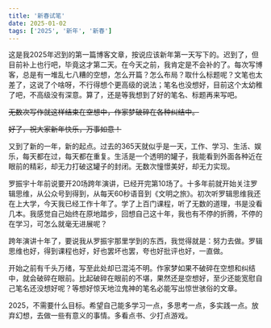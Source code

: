 ```yaml
---
title: '新春试笔'
date: 2025-01-02
tags: ['2025', '新年', '新春']
---
```

这是我2025年迟到的第一篇博客文章，按说应该新年第一天写下的。迟到了，但目前补上也行吧，毕竟这才第二天。在今天之前，我肯定是不会补的了。每次写博客，总是有一堆乱七八糟的空想，怎么开篇？怎么布局？取什么标题呢？文笔也太差了，这说了个啥呀，不行得想个更高级的说法；笔名也没想好，目前这个太幼稚了吧，不高级没有深意。算了，还是等我想到了好的笔名、标题再来写吧。

~~无数次写作就这样结束在空想中，作家梦破碎在各种纠结中。~~

~~好了，祝大家新年快乐，万事如意！~~

又到了新的一年，新的起点。过去的365天就似乎是一天，工作、学习、生活、娱乐，每天都在过，每天都在重复。生活是一个透明的罐子，我能看到外面各种近在眼前的精彩，却无力打破这罐子的封闭。无数次憧憬美好，却无力实现。

罗振宇十年前说要开20场跨年演讲，已经开完第10场了。十多年前就开始关注罗辑思维，从公众号到得到，从每天60秒语音到《文明之旅》。初次听罗辑思维我还在上大学，今天我已经工作十年了。学了上百门课程，听了无数的道理，书是没看几本。我感觉自己始终在原地踏步，回想自己这十年，我也有不停的折腾，不停的在学习，可怎么就毫无进展呢？

跨年演讲十年了，要说我从罗振宇那里学到的东西，我觉得就是：努力去做。罗辑思维也好，得到课程也好，好也罢坏也罢，夸也好批评也好，一直做。

开始之前有千头万绪，写至此处却已混沌不明。作家梦如果不破碎在空想和纠结中，就会破碎在眼前。比起破碎在眼前的不堪，果然还是空想好，至少还能宽慰自己笔名还没想好呢？等想好惊天地泣鬼神的笔名必能写出惊世骇俗的文章。

2025，不需要什么目标。希望自己能多学习一点，多思考一点，多实践一点。放弃幻想，去做一些有意义的事情。多看点书、少打点游戏。

